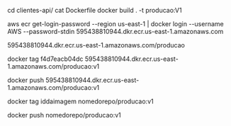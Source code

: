 cd clientes-api/
cat Dockerfile
docker build . -t producao:V1



aws ecr get-login-password --region us-east-1 | docker login --username AWS --password-stdin 595438810944.dkr.ecr.us-east-1.amazonaws.com

595438810944.dkr.ecr.us-east-1.amazonaws.com/producao

docker tag f4d7eacb04dc 595438810944.dkr.ecr.us-east-1.amazonaws.com/producao:v1


docker push 595438810944.dkr.ecr.us-east-1.amazonaws.com/producao:v1




docker tag iddaimagem nomedorepo/producao:v1

docker push nomedorepo/producao:v1